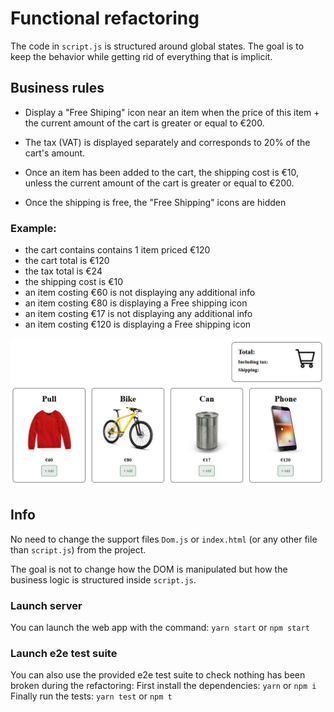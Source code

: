 # Functional refactoring

The code in `script.js` is structured around global states.
The goal is to keep the behavior while getting rid of everything that is implicit.

## Business rules
 
- Display a "Free Shiping" icon near an item
when the price of this item + the current amount of the cart is greater or equal to €200.

- The tax (VAT) is displayed separately and corresponds to 20% of the cart's amount.

- Once an item has been added to the cart, the shipping cost is €10, unless the current amount of the cart is greater or equal to €200.

- Once the shipping is free, the "Free Shipping" icons are hidden

### Example:

- the cart contains contains 1 item priced €120
- the cart total is €120
- the tax total is €24
- the shipping cost is €10
- an item costing €60 is not displaying any additional info
- an item costing €80 is displaying a Free shipping icon
- an item costing €17 is not displaying any additional info
- an item costing €120 is displaying a Free shipping icon

![](app/assets/readme_example.jpg)
## Info

No need to change the support files `Dom.js` or `index.html` (or any other file than `script.js`) from the project.

The goal is not to change how the DOM is manipulated but how the business logic is structured inside `script.js`.

### Launch server
You can launch the web app with the command:
`yarn start` or `npm start`

### Launch e2e test suite
You can also use the provided e2e test suite to check nothing has been broken during the refactoring:
First install the dependencies: `yarn` or `npm i`
Finally run the tests: `yarn test` or `npm t`
